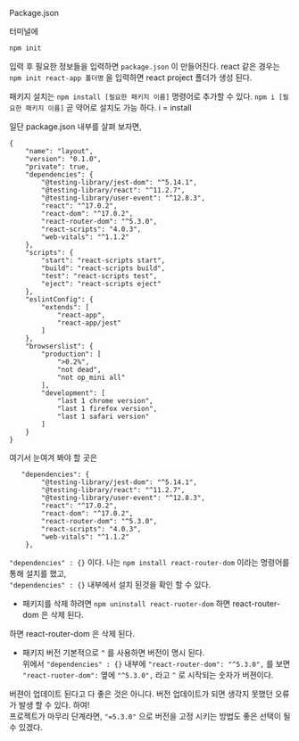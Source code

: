 Package.json 

터미널에 
```sh
npm init 
```
입력 후 필요한 정보들을 입력하면 `package.json` 이 만들어진다.
react 같은 경우는
`npm init react-app 폴더명`
을 입력하면 react project 폴더가 생성 된다.

패키지 설치는
`npm install [필요한 패키지 이름]` 명령어로 추가할 수 있다.
`npm i [필요한 패키지 이름]` 곧 약어로 설치도 가능 하다. i = install

일단 package.json 내부를 살펴 보자면,

```
{
    "name": "layout",
    "version": "0.1.0",
    "private": true,
    "dependencies": {
        "@testing-library/jest-dom": "^5.14.1",
        "@testing-library/react": "^11.2.7",
        "@testing-library/user-event": "^12.8.3",
        "react": "^17.0.2",
        "react-dom": "^17.0.2",
        "react-router-dom": "^5.3.0",
        "react-scripts": "4.0.3",
        "web-vitals": "^1.1.2"
    },
    "scripts": {
        "start": "react-scripts start",
        "build": "react-scripts build",
        "test": "react-scripts test",
        "eject": "react-scripts eject"
    },
    "eslintConfig": {
        "extends": [
            "react-app",
            "react-app/jest"
        ]
    },
    "browserslist": {
        "production": [
            ">0.2%",
            "not dead",
            "not op_mini all"
        ],
        "development": [
            "last 1 chrome version",
            "last 1 firefox version",
            "last 1 safari version"
        ]
    }
}

```

여기서 눈여겨 봐야 할 곳은 

```
   "dependencies": {
        "@testing-library/jest-dom": "^5.14.1",
        "@testing-library/react": "^11.2.7",
        "@testing-library/user-event": "^12.8.3",
        "react": "^17.0.2",
        "react-dom": "^17.0.2",
        "react-router-dom": "^5.3.0",
        "react-scripts": "4.0.3",
        "web-vitals": "^1.1.2"
    },
```
`"dependencies" : {}` 이다.
나는 `npm install react-router-dom` 이라는 명령어를 통해 설치를 했고,  
`"dependencies" : {}` 내부에서 설치 된것을 확인 할 수 있다.


- 패키지를 삭제 하려면 
`npm uninstall react-ruoter-dom`
하면 react-router-dom 은 삭제 된다.  

하면 react-router-dom 은 삭제 된다.
- 패키지 버전
기본적으로 `^` 를 사용하면 버전이 명시 된다.  
위에서 `"dependencies" : {}` 내부에 `"react-router-dom": "^5.3.0",` 를 보면  
`"react-ruoter-dom":` 옆에 `"^5.3.0",` 라고 `^` 로 시작되는 숫자가 버젼이다.

버젼이 업데이트 된다고 다 좋은 것은 아니다. 버전 업데이트가 되면 생각지 못했던 오류가 발생 할 수 있다. 하여!  
프로젝트가 마무리 단계라면, `"=5.3.0"` 으로 버전을 고정 시키는 방법도 좋은 선택이 될 수 있겠다.















